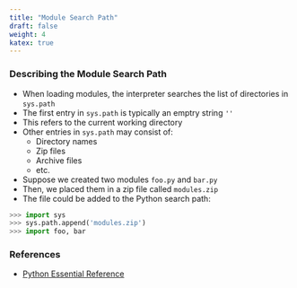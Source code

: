 ```yaml
---
title: "Module Search Path"
draft: false
weight: 4
katex: true
---
```


### Describing the Module Search Path
- When loading modules, the interpreter searches the list of directories in `sys.path`
- The first entry in `sys.path` is typically an emptry string `''`
- This refers to the current working directory
- Other entries in `sys.path` may consist of:
	- Directory names
	- Zip files
	- Archive files
	- etc.
- Suppose we created two modules `foo.py` and `bar.py`
- Then, we placed them in a zip file called `modules.zip`
- The file could be added to the Python search path:

```python
>>> import sys
>>> sys.path.append('modules.zip')
>>> import foo, bar
```

### References
- [Python Essential Reference](http://index-of.co.uk/Python/Python%20Essential%20Reference,%20Fourth%20Edition.pdf)
